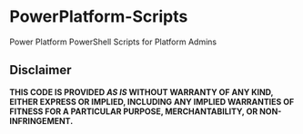 # PowerPlatform-Scripts
Power Platform PowerShell Scripts for Platform Admins

## Disclaimer
**THIS CODE IS PROVIDED *AS IS* WITHOUT WARRANTY OF ANY KIND, EITHER EXPRESS OR IMPLIED, INCLUDING ANY IMPLIED WARRANTIES OF FITNESS FOR A PARTICULAR PURPOSE, MERCHANTABILITY, OR NON-INFRINGEMENT.**

